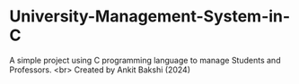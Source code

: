 # University-Management-System-in-C
A simple project using C programming language to manage Students and Professors. &lt;br> Created by Ankit Bakshi (2024)

